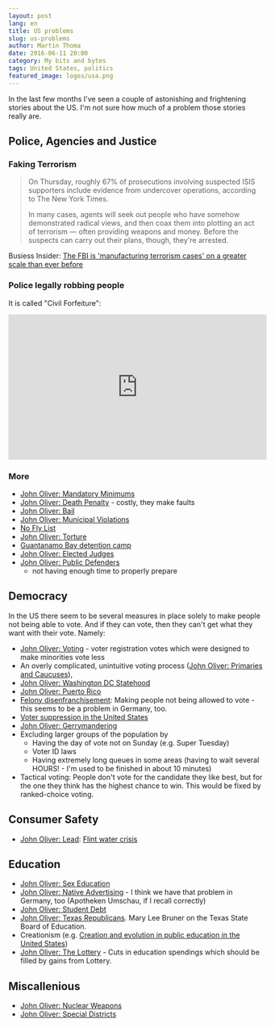 ```yaml
---
layout: post
lang: en
title: US problems
slug: us-problems
author: Martin Thoma
date: 2016-06-11 20:00
category: My bits and bytes
tags: United States, politics
featured_image: logos/usa.png
---
```

In the last few months I've seen a couple of astonishing and frightening
stories about the US. I'm not sure how much of a problem those stories really
are.


## Police, Agencies and Justice

### Faking Terrorism

> On Thursday, roughly 67% of prosecutions involving suspected ISIS supporters include evidence from undercover operations, according to The New York Times.
>
> In many cases, agents will seek out people who have somehow demonstrated radical views, and then coax them into plotting an act of terrorism — often providing weapons and money. Before the suspects can carry out their plans, though, they're arrested.

Busiess Insider: [The FBI is 'manufacturing terrorism cases' on a greater scale than ever before](http://www.businessinsider.de/fbi-is-manufacturing-terrorism-cases-2016-6/?r=US&IR=T)


### Police legally robbing people

It is called "Civil Forfeiture":

<iframe width="512" height="288" src="https://www.youtube-nocookie.com/embed/3kEpZWGgJks?rel=0" frameborder="0" allowfullscreen></iframe>


### More

* [John Oliver: Mandatory Minimums](https://www.youtube.com/watch?v=pDVmldTurqk)
* [John Oliver: Death Penalty](https://www.youtube.com/watch?v=Kye2oX-b39E) -
  costly, they make faults
* [John Oliver: Bail](https://www.youtube.com/watch?v=IS5mwymTIJU)
* [John Oliver: Municipal Violations](https://www.youtube.com/watch?v=0UjpmT5noto)
* [No Fly List](https://en.wikipedia.org/wiki/No_Fly_List)
* [John Oliver: Torture](https://www.youtube.com/watch?v=zmeF2rzsZSU)
* [Guantanamo Bay detention camp](https://en.wikipedia.org/wiki/Guantanamo_Bay_detention_camp)
* [John Oliver: Elected Judges](https://www.youtube.com/watch?v=poL7l-Uk3I8)
* [John Oliver: Public Defenders](https://www.youtube.com/watch?v=USkEzLuzmZ4)
  - not having enough time to properly prepare


## Democracy

In the US there seem to be several measures in place solely to make people not
being able to vote. And if they can vote, then they can't get what they want
with their vote. Namely:

* [John Oliver: Voting](https://www.youtube.com/watch?v=rHFOwlMCdto) - voter
  registration votes which were designed to make minorities vote less
* An overly complicated, unintuitive voting process ([John Oliver: Primaries and Caucuses](https://www.youtube.com/watch?v=_S2G8jhhUHg)),
* [John Oliver: Washington DC Statehood](https://www.youtube.com/watch?v=4Z4j2CrJRn4)
* [John Oliver: Puerto Rico](https://www.youtube.com/watch?v=Tt-mpuR_QHQ)
* [Felony disenfranchisement](https://en.wikipedia.org/wiki/Felony_disenfranchisement):
  Making people not being allowed to vote - this seems to be a problem in Germany, too.
* [Voter suppression in the United States](https://en.wikipedia.org/wiki/Voter_suppression_in_the_United_States)
* [John Oliver: Gerrymandering](https://www.youtube.com/watch?v=A-4dIImaodQ)
* Excluding larger groups of the population by
    * Having the day of vote not on Sunday (e.g. Super Tuesday)
    * Voter ID laws
    * Having extremely long queues in some areas (having to wait several HOURS! - I'm used to be finished in about 10 minutes)
* Tactical voting: People don't vote for the candidate they like best, but for
  the one they think has the highest chance to win. This would be fixed by
  ranked-choice voting.


## Consumer Safety

* [John Oliver: Lead](https://www.youtube.com/watch?v=GUizvEjR-0U): [Flint water crisis](https://en.wikipedia.org/wiki/Flint_water_crisis)


## Education

* [John Oliver: Sex Education](https://www.youtube.com/watch?v=L0jQz6jqQS0)
* [John Oliver: Native Advertising](https://www.youtube.com/watch?v=E_F5GxCwizc) - I think we have that problem in Germany, too (Apotheken Umschau, if I recall correctly)
* [John Oliver: Student Debt](https://www.youtube.com/watch?v=P8pjd1QEA0c)
* [John Oliver: Texas Republicans](https://www.youtube.com/watch?v=qgoypDIHKAQ).
  Mary Lee Bruner on the Texas State Board of Education.
* Creationism (e.g. [Creation and evolution in public education in the United States](https://en.wikipedia.org/wiki/Creation_and_evolution_in_public_education_in_the_United_States))
* [John Oliver: The Lottery](https://www.youtube.com/watch?v=9PK-netuhHA) -
  Cuts in education spendings which should be filled by gains from Lottery.


## Miscallenious

* [John Oliver: Nuclear Weapons](https://www.youtube.com/watch?v=1Y1ya-yF35g)
* [John Oliver: Special Districts](https://www.youtube.com/watch?v=3saU5racsGE)
